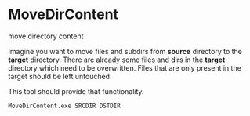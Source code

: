 MoveDirContent
==============
move directory content

Imagine you want to move files and subdirs from **source** directory to the **target** directory. There are
already some files and dirs in the **target** directory which need to be overwritten. Files that are
only present in the target should be left untouched.

This tool should provide that functionality.

    MoveDirContent.exe SRCDIR DSTDIR
